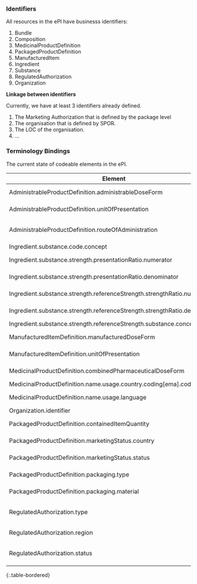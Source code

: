 
### Identifiers

All resources in the ePI have businesss identifiers:

1. Bundle
2. Composition
3. MedicinalProductDefinition
4. PackagedProductDefinition
5. ManufacturedItem
6. Ingredient
7. Substance
8. RegulatedAuthorization
9. Organization

**Linkage between identifiers**

Currently, we have at least 3 identifiers already defined.

1. The Marketing Authorization that is defined by the package level
2. The organisation that is defined by SPOR.
3. The LOC of the organisation.
4. ...

### Terminology Bindings

The current state of codeable elements in the ePI.

| Element                                                                   | Binding            | Description |
|---------------------------------------------------------------------------|--------------------|-------------|
| AdministrableProductDefinition.administrableDoseForm                      | RMS (200000000004) |   Pharmaceutical Dose Form          |
| AdministrableProductDefinition.unitOfPresentation                         | RMS (200000000014) | Units of Presentation            |
| AdministrableProductDefinition.routeOfAdministration                      | RMS (100000073345) | Routes and Methods of Administration            |
| Ingredient.substance.code.concept                                         | SMS /GSRS          |             |
| Ingredient.substance.strength.presentationRatio.numerator                 | RMS (100000110633) | Units of Measurement            |
| Ingredient.substance.strength.presentationRatio.denominator               | RMS (200000000014) | Units of Presentation             |
| Ingredient.substance.strength.referenceStrength.strengthRatio.numerator   | RMS (100000110633) |  Units of Measurement           |
| Ingredient.substance.strength.referenceStrength.strengthRatio.denominator | RMS (200000000014) | Units of Presentation            |
| Ingredient.substance.strength.referenceStrength.substance.concept         | SMS /GSRS          |             |
| ManufacturedItemDefinition.manufacturedDoseForm                           | RMS (200000000004) | Pharmaceutical Dose Form            |
| ManufacturedItemDefinition.unitOfPresentation                             | RMS (200000000014) | Units of Presentation           |
| MedicinalProductDefinition.combinedPharmaceuticalDoseForm                 | RMS (200000000004) | Pharmaceutical Dose Form            |
| MedicinalProductDefinition.name.usage.country.coding[ema].code            |                    |             |
| MedicinalProductDefinition.name.usage.language                            | RMS (100000072057) | Language            |
| Organization.identifier                                                   | OMS                |             |
| PackagedProductDefinition.containedItemQuantity                           | RMS (200000000014) | Units of Presentation            |
| PackagedProductDefinition.marketingStatus.country                         | RMS (100000000002) | Country             |
| PackagedProductDefinition.marketingStatus.status                          | RMS (100000072052) | Marketing Status            |
| PackagedProductDefinition.packaging.type                                  | RMS (100000073346) | Packaging            |
| PackagedProductDefinition.packaging.material                              | RMS (200000003199) | Material            |
| RegulatedAuthorization.type                                               | RMS (220000000060) | Regulatory Entitlement Type            |
| RegulatedAuthorization.region                                             | RMS (100000000002) | Country            |
| RegulatedAuthorization.status                                             | RMS (100000072049) |Regulatory Entitlement Status            |
{:.table-bordered}
